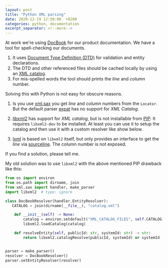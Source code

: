 ```yaml
---
layout: post
title: "Python XML parsing"
date: 2020-12-19 12:50:00  +0200
categories: python, documentation
excerpt_separator: <!--more-->
---
```


At work we're using [DocBook](https://tdg.docbook.org/) for our product documentation.
We have a tool for spell-checking our documents.

1. It uses [Document Type Definition (DTD)](https://wiki.selfhtml.org/wiki/XML/DTD) for validation and entity declarations.
2. The DTD and other referenced files should be cached locally by using an [XML catalog](http://www.sagehill.net/docbookxsl/WriteCatalog.html).
2. For mis-spelled words the tool should prints the *line* and *column* number.

Solving this with Python is not easy for obscure reasons.

<!--more-->

1. Is you use [xml.sax](https://docs.python.org/3/library/xml.sax.html) you get *line* and *column* numbers from the `Locator`.
   But the default parser [expat](https://docs.python.org/3/library/pyexpat.html) has no support for *XML Catalog*.

2. [libxml2](http://xmlsoft.org/catalog.html) has support for *XML catalog*, but is not installable from [PIP](https://pypi.org/project/libxml2-python3/): It requires `libxml2-dev` to be installed.
   At least you can use it to setup the catalog and then use it with a custom resolver like show below.

3. [lxml](https://lxml.de/) is based on `libxml2` itself, but only provides an interface to get the *line* via [sourceline](https://lxml.de/apidoc/lxml.etree.html#lxml.etree._Element.sourceline).
   The column number is not exposed.

If you find a solution, please tell me.

My old solution was to use `libxml2` with the above mentioned PIP drawback like this:

```python
from os import environ
from os.path import dirname, join
from xml.sax import handler, make_parser
import libxml2  # type: ignore

class DocBookResolver(handler.EntityResolver):
   CATALOG = join(dirname(__file__), "catalog.xml")

    def __init__(self) -> None:
        catalog = environ.setdefault("XML_CATALOG_FILES", self.CATALOG)
        libxml2.loadCatalog(catalog)

    def resolveEntity(self, publicId: str, systemId: str) -> str:
        return libxml2.catalogResolve(publicId, systemId) or systemId


parser = make_parser()
resolver = DocBookResolver()
parser.setEntityResolver(resolver)
```
